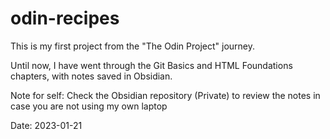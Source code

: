 # odin-recipes

This is my first project from the "The Odin Project" journey.

Until now, I have went through the Git Basics and HTML Foundations chapters, with notes saved in Obsidian.

Note for self: Check the Obsidian repository (Private) to review the notes in case you are not using my own laptop

Date: 2023-01-21
